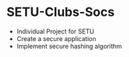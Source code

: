 # SETU-Clubs-Socs

- Individual Project for SETU
- Create a secure application
- Implement secure hashing algorithm
